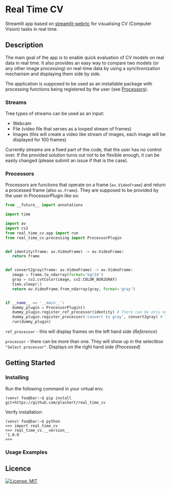 # Real Time CV
Streamlit app based on [streamlit-webrtc](https://github.com/whitphx/streamlit-webrtc/tree/main) for visualising CV (Computer Vision) tasks in real time.

##  Description
The main goal of the app is to enable quick evaluation of CV models on real data in real time. It also provides an easy way to compare two models (or any other image processing) on real-time data by using a synchronization mechanism and displaying them side by side.

The application is supposed to be used as an installable package with processing functions being registered by the user (see [Processors](#processors)).

### Streams
Tree types of streams can be used as an input:
- Webcam 
- File (video file that serves as a looped stream of frames)
- Images (this will create a video like stream of images, each image will be displayed for 100 frames)

Currently streams are a fixed part of the code, that the user has no control over. If the provided solution turns out not to be flexible enough, it can be easily changed (please submit an issue if that is the case). 

### Processors
Processors are functions that operate on a frame (`av.VideoFrame`) and return a processed frame (also `av.Frame`). They are supposed to be provided by the user in ProcessorPlugin like so:

 ```python
 from __future__ import annotations

import time

import av
import cv2
from real_time_cv.app import run
from real_time_cv.processing import ProcessorPlugin


def identity(frame: av.VideoFrame) -> av.VideoFrame:
    return frame


def convert2gray(frame: av.VideoFrame) -> av.VideoFrame:
    image = frame.to_ndarray(format='bgr24')
    gray = cv2.cvtColor(image, cv2.COLOR_BGR2GRAY)
    time.sleep(1)
    return av.VideoFrame.from_ndarray(gray, format='gray')


if __name__ == '__main__':
    dummy_plugin = ProcessorPlugin()
    dummy_plugin.register_ref_processor(identity) # There can be only one ref_processor
    dummy_plugin.register_processor('convert to gray', convert2gray) # There can be more than one
    run(dummy_plugin)
```

`ref_processor` - this will display frames on the left hand side (*Reference*)

`processor` - there can be more than one. They will show up in the selectbox `"Select processor"`. Displays on the right hand side (*Processed*)

## Getting Started

### Installing
Run the following command in your virtual env.

```shell
(venv) foo@bar:~$ pip install git+https://github.com/plachert/real_time_cv
```

Verify installation:
```shell
(venv) foo@bar:~$ python
>>> import real_time_cv
>>> real_time_cv.__version__
'1.0.0`
>>>
```

### Usage Examples

## Licence

[![License: MIT](https://img.shields.io/badge/License-MIT-yellow.svg)](https://github.com/plachert/real_time_cv/blob/main/LICENSE)